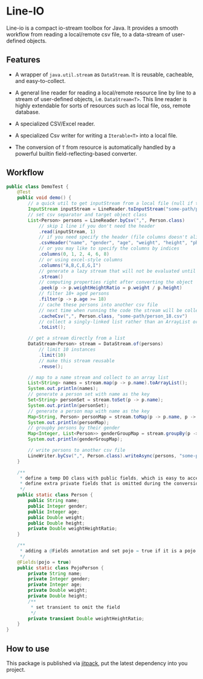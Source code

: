 # Line-IO

Line-io is a compact io-stream toolbox for Java. 
It provides a smooth workflow from reading a local/remote csv file, 
to a data-stream of user-defined objects.

## Features
* A wrapper of `java.util.stream` as `DataStream`. 
It is reusable, cacheable, and easy-to-collect.

* A general line reader for reading a local/remote resource line by line to a stream of user-defined objects,
i.e. `DataStream<T>`.
This line reader is highly extendable for sorts of resources such as local file, oss, remote database.

* A specialized CSV/Excel reader.

* A specialized Csv writer for writing a `Iterable<T>` into a local file.

* The conversion of `T` from resource is automatically handled by a powerful builtin field-reflecting-based converter.

## Workflow
```java
public class DemoTest {
    @Test
    public void demo() {
        // a quick util to get inputStream from a local file (null if the file doesn't exists
        InputStream inputStream = LineReader.toInputStream("some-path/person.csv");
        // set csv separator and target object class
        List<Person> persons = LineReader.byCsv(",", Person.class)
            // skip 1 line if you don't need the header
            .read(inputStream, 1)
            // if you need specify the header (file columns doesn't align with the class fields)
            .csvHeader("name", "gender", "age", "weight", "height", "phone")
            // or you may like to specify the columns by indices
            .columns(0, 1, 2, 4, 6, 8)
            // or using excel-style columns
            .columns("A,B,C,E,G,I")
            // generate a lazy stream that will not be evaluated until collecting.
            .stream()
            // computing properties right after converting the object
            .peek(p -> p.weightHeightRatio = p.weight / p.height)
            // filter 18+ aged persons
            .filter(p -> p.age >= 18)
            // cache these persons into another csv file
            // next time when running the code the stream will be collected from the cached file
            .cacheCsv(",", Person.class, "some-path/person_18.csv")
            // collect a singly-linked list rather than an ArrayList or LinkedList
            .toList();

        // get a stream directly from a list
        DataStream<Person> stream = DataStream.of(persons)
            // limit 10 instances
            .limit(10)
            // make this stream reusable
            .reuse();

        // map to a name stream and collect to an array list
        List<String> names = stream.map(p -> p.name).toArrayList();
        System.out.println(names);
        // generate a person set with name as the key
        Set<String> personSet = stream.toSet(p -> p.name);
        System.out.println(personSet);
        // generate a person map with name as the key
        Map<String, Person> personMap = stream.toMap(p -> p.name, p -> p);
        System.out.println(personMap);
        // groupby persons by their gender
        Map<Integer, List<Person>> genderGroupMap = stream.groupBy(p -> p.gender, Collectors.toList());
        System.out.println(genderGroupMap);

        // write persons to another csv file
        LineWriter.byCsv(",", Person.class).writeAsync(persons, "some-path/person_dump.csv");
    }

    /**
     * define a temp DO class with public fields, which is easy to access than pojo (recommended way)
     * define extra private fields that is omitted during the conversion and could be computed afterwards
     */
    public static class Person {
        public String name;
        public Integer gender;
        public Integer age;
        public Double weight;
        public Double height;
        private Double weightHeightRatio;
    }

    /**
     * adding a @Fields annotation and set pojo = true if it is a pojo (only private fields are considered)
     */
    @Fields(pojo = true)
    public static class PojoPerson {
        private String name;
        private Integer gender;
        private Integer age;
        private Double weight;
        private Double height;
        /**
         * set transient to omit the field
         */
        private transient Double weightHeightRatio;
    }
}
```

## How to use
This package is published via [jitpack](https://www.jitpack.io/#wolray/line-io),
put the latest dependency into you project. 
